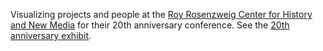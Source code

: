 Visualizing projects and people at the [Roy Rosenzweig Center for 
History and New Media](http://chnm.gmu.edu/) for their 20th anniversary 
conference. See the [20th anniversary exhibit](http://20.rrchnm.org/).
